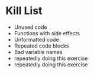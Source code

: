 Kill List
=========
* Unused code
* Functions with side effects
* Unformatted code
* Repeated code blocks
* Bad variable names
* repeatedly doing this exercise
* repeatedly doing this exercise
